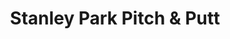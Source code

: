 ---
title: "Stanley Park Pitch & Putt"
url: /vancouver/stanley-park-pitch-und-putt/
shop: Mieten
---